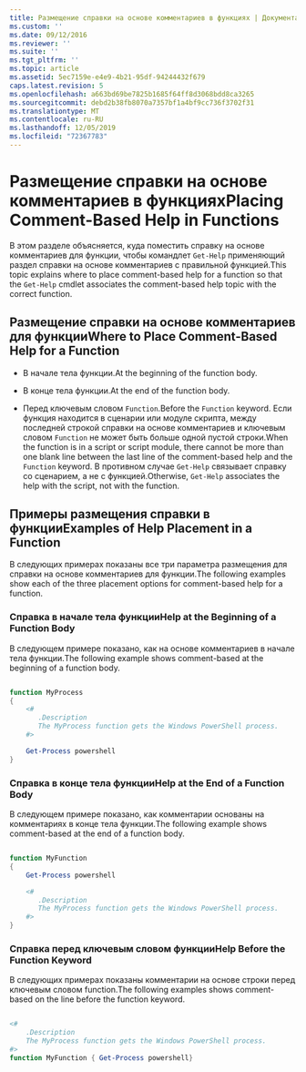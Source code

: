 ```yaml
---
title: Размещение справки на основе комментариев в функциях | Документация Майкрософт
ms.custom: ''
ms.date: 09/12/2016
ms.reviewer: ''
ms.suite: ''
ms.tgt_pltfrm: ''
ms.topic: article
ms.assetid: 5ec7159e-e4e9-4b21-95df-94244432f679
caps.latest.revision: 5
ms.openlocfilehash: a663bd69be7825b1685f64ff8d3068bdd8ca3265
ms.sourcegitcommit: debd2b38fb8070a7357bf1a4bf9cc736f3702f31
ms.translationtype: MT
ms.contentlocale: ru-RU
ms.lasthandoff: 12/05/2019
ms.locfileid: "72367783"
---
```

# <a name="placing-comment-based-help-in-functions"></a><span data-ttu-id="c7493-102">Размещение справки на основе комментариев в функциях</span><span class="sxs-lookup"><span data-stu-id="c7493-102">Placing Comment-Based Help in Functions</span></span>

<span data-ttu-id="c7493-103">В этом разделе объясняется, куда поместить справку на основе комментариев для функции, чтобы командлет `Get-Help` применяющий раздел справки на основе комментариев с правильной функцией.</span><span class="sxs-lookup"><span data-stu-id="c7493-103">This topic explains where to place comment-based help for a function so that the `Get-Help` cmdlet associates the comment-based help topic with the correct function.</span></span>

## <a name="where-to-place-comment-based-help-for-a-function"></a><span data-ttu-id="c7493-104">Размещение справки на основе комментариев для функции</span><span class="sxs-lookup"><span data-stu-id="c7493-104">Where to Place Comment-Based Help for a Function</span></span>

- <span data-ttu-id="c7493-105">В начале тела функции.</span><span class="sxs-lookup"><span data-stu-id="c7493-105">At the beginning of the function body.</span></span>

- <span data-ttu-id="c7493-106">В конце тела функции.</span><span class="sxs-lookup"><span data-stu-id="c7493-106">At the end of the function body.</span></span>

- <span data-ttu-id="c7493-107">Перед ключевым словом `Function`.</span><span class="sxs-lookup"><span data-stu-id="c7493-107">Before the `Function` keyword.</span></span> <span data-ttu-id="c7493-108">Если функция находится в сценарии или модуле скрипта, между последней строкой справки на основе комментариев и ключевым словом `Function` не может быть больше одной пустой строки.</span><span class="sxs-lookup"><span data-stu-id="c7493-108">When the function is in a script or script module, there cannot be more than one blank line between the last line of the comment-based help and the `Function` keyword.</span></span> <span data-ttu-id="c7493-109">В противном случае `Get-Help` связывает справку со сценарием, а не с функцией.</span><span class="sxs-lookup"><span data-stu-id="c7493-109">Otherwise, `Get-Help` associates the help with the script, not with the function.</span></span>

## <a name="examples-of-help-placement-in-a-function"></a><span data-ttu-id="c7493-110">Примеры размещения справки в функции</span><span class="sxs-lookup"><span data-stu-id="c7493-110">Examples of Help Placement in a Function</span></span>

 <span data-ttu-id="c7493-111">В следующих примерах показаны все три параметра размещения для справки на основе комментариев для функции.</span><span class="sxs-lookup"><span data-stu-id="c7493-111">The following examples show each of the three placement options for comment-based help for a function.</span></span>

### <a name="help-at-the-beginning-of-a-function-body"></a><span data-ttu-id="c7493-112">Справка в начале тела функции</span><span class="sxs-lookup"><span data-stu-id="c7493-112">Help at the Beginning of a Function Body</span></span>

 <span data-ttu-id="c7493-113">В следующем примере показано, как на основе комментариев в начале тела функции.</span><span class="sxs-lookup"><span data-stu-id="c7493-113">The following example shows comment-based at the beginning of a function body.</span></span>

```powershell

function MyProcess
{
    <#
       .Description
       The MyProcess function gets the Windows PowerShell process.
    #>

    Get-Process powershell
}

```

### <a name="help-at-the-end-of-a-function-body"></a><span data-ttu-id="c7493-114">Справка в конце тела функции</span><span class="sxs-lookup"><span data-stu-id="c7493-114">Help at the End of a Function Body</span></span>

 <span data-ttu-id="c7493-115">В следующем примере показано, как комментарии основаны на комментариях в конце тела функции.</span><span class="sxs-lookup"><span data-stu-id="c7493-115">The following example shows comment-based at the end of a function body.</span></span>

```powershell

function MyFunction
{
    Get-Process powershell

    <#
       .Description
       The MyProcess function gets the Windows PowerShell process.
    #>
}

```

### <a name="help-before-the-function-keyword"></a><span data-ttu-id="c7493-116">Справка перед ключевым словом функции</span><span class="sxs-lookup"><span data-stu-id="c7493-116">Help Before the Function Keyword</span></span>

 <span data-ttu-id="c7493-117">В следующих примерах показаны комментарии на основе строки перед ключевым словом function.</span><span class="sxs-lookup"><span data-stu-id="c7493-117">The following examples shows comment-based on the line before the function keyword.</span></span>

```powershell

<#
    .Description
    The MyProcess function gets the Windows PowerShell process.
#>
function MyFunction { Get-Process powershell}

```